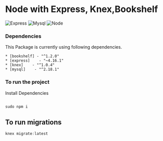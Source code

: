 # Node with Express, Knex,Bookshelf
![Express](https://camo.githubusercontent.com/0566752248b4b31b2c4bdc583404e41066bd0b6726f310b73e1140deefcc31ac/68747470733a2f2f692e636c6f756475702e636f6d2f7a6659366c4c376546612d3330303078333030302e706e67)
![Mysql](https://avatars.githubusercontent.com/u/2452804?s=200&v=4)
![Node](https://camo.githubusercontent.com/720ed473d178f9380291709d2223860ade4f3c7bc368e3fea1ad057b8dc9c6f5/68747470733a2f2f6e6f64656a732e6f72672f7374617469632f696d616765732f6c6f676f2d6c696768742e737667)

### Dependencies

This Package is currently using following dependencies.
```
* [bookshelf] - "^1.2.0"
* [express]    - "~4.16.1"
* [knex]    - "^1.0.4"
* [mysql]    - "^2.18.1"
```

### To run the project

Install Dependencies
```js

sudo npm i

```

## To run migrations
```js
knex migrate:latest

````

